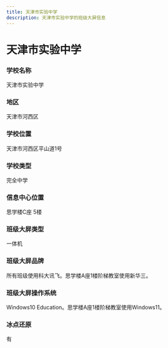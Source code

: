 ```yaml
---
title: 天津市实验中学
description: 天津市实验中学的班级大屏信息
---
```


# 天津市实验中学

### 学校名称

天津市实验中学

### 地区

天津市河西区

### 学校位置

天津市河西区平山道1号

### 学校类型

完全中学

### 信息中心位置

思学楼C座 5楼

### 班级大屏类型

一体机

### 班级大屏品牌

所有班级使用科大讯飞。思学楼A座1楼阶梯教室使用新华三。

### 班级大屏操作系统

Windows10 Education。思学楼A座1楼阶梯教室使用Windows11。

### 冰点还原

有